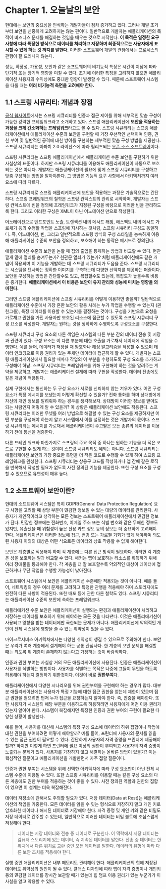 # Chapter 1. 오늘날의 보안

현대에는 보안의 중요성을 인식하는 개발자들이 점차 증가하고 있다. 그러나 개발 초기부터 보안을 신중하게 고려하지는 않는 편이다. 일반적으로 개발자는 애플리케이션의 목적이 비즈니스 문제를 해결하는 것임을 배우는 것으로 시작한다. **이 목적은 일정한 요구 사항에 따라 특정한 방식으로 데이터를 처리하고 저장하며 최종적으로는 사용자에게 표시할 수 있게 하는 것 까지를 말한다.** 이러한 소프트웨어 개발의 관점에서는 프로세스의 관행이 잘 드러나지 않는다.

성능, 확장성, 가용성, 보안과 같은 소프트웨어의 비기능적 특징은 시간이 지남에 따라 단기적 또는 장기적 영향을 미칠 수 있다. 초기에 이러한 특징을 고려하지 않으면 애플리케이션 사용자의 수익성에도 중대한 영향이 발생할 수 있다. 때문에 소프트웨어 시스템을 다룰 때는 **여러 비기능적 측면을 고려해야 한다.**

## 1.1 스프링 시큐리티: 개념과 장점

[공식 웹사이트](https://spring.io/projects/spring-security)에서는 스프링 시큐리티를 인증과 접근 제어를 위해 세부적인 맞춤 구성이 가능한 강력한 프레임워크라고 소개하고 있다. 스프링 애플리케이션에 **보안을 적용하는 과정을 크게 간소화하는 프레임워크**라고도 볼 수 있다. 스프링 시큐리티는 스프링 애플리케이션에서 애플리케이션 수준의 보안을 구현할 때 가장 우선적인 선택이며 인증, 권한 부여 및 일반적인 공격에 대한 방어를 구현하는 세부적인 맞춤 구성 방법을 제공한다. 스프링 시큐리티는 아파치 2.0 라이선스에 따라 릴리즈되는 [오픈 소스 소프트웨어](https://github.com/spring-projects/spring-security)이다.

스프링 시큐리티는 스프링 애플리케이션에서 애플리케이션 수준 보안을 구현하기 위한 사실상의 표준이다. 하지만 스프링 시큐리티를 이용해도 애플리케이션이 자동으로 보호되는 것은 아니다. 개발자는 애플링케이션의 필요에 맞게 스프링 시큐리티를 구성하고 맞춤 구성하는 방법을 알아야한다. 그 방법은 기능적 요구 사항에서 아키텍처까지 여러 요소에 따라 다르다.

스프링 시큐리티로 스프링 애플리케이션에 보안을 적용하는 과정은 기술적으로는 간단하다. 스프링 프레임워크의 철학은 스프링 컨텍스트의 관리로 시작하며, 개발자는 스프링 컨텍스트에 빈을 정의해 프레임워크가 지정된 구성을 바탕으로 이러한 빈을 관리하도록 한다. 그리고 이러한 구성은 XML이 아닌 어노테이션 만으로 작성한다.

어노테이션으로 엔드포인트 노출, 트랜잭션 내의 메서드 래핑, 애스펙트 내의 메서드 가로채기 등의 수행할 작업을 스프링에 지시하는 것처럼, 스프링 시큐리티 구성도 동일하다. 즉, 어노테이션, 빈, 그리고 일반적으로 스프링 방식의 구성 스타일을 능숙하게 이용해 애플리케이션 수준의 보안을 정의하고, 보호해야 하는 동작은 메서드로 정의된다.

애플리케이션 수준의 보안을 논할 때 집의 출입을 통제하는 방법과 비교할 수 있다. 현관 깔개 밑에 열쇠를 숨겨두는가? 현관문 열쇠가 있는가? 처럼 애플리케이션에도 같은 개념이 적용되며 이 기능을 개발하는 데 스프링 시큐리티가 도움을 준다. 스프링 시큐리티는 시스템을 묘사하는 정확한 이미지를 구축하는데 다양한 선택지를 제공하는 퍼즐이다. 보안을 구성하는 방법은 간단할수도 있고, 복잡할수도 있는데, 복잡도가 높을수록 비용은 증가한다. **애플리케이션에서 이 비용은 보안이 유지 관리와 성능에 미치는 영향을 의미한다.**

그러면 스프링 애플리케이션에 스프링 시큐리티를 어떻게 이용하면 좋을까? 일반적으로 애플리케이션 수준에서 가장 흔한 보안의 활용 사례는 누가 작업을 수행할 수 있는지 (권한그룹), 특정 데이터를 이용할 수 있는지를 결정하는 것이다. 구성을 기반으로 요청을 가로채고 권한을 가진 사용자만 보호된 리소스에 접근할 수 있도록 스프링 시큐리티 구성 요소를 작성한다. 개발자는 원하는 것을 정확하게 수행하도록 구성요소를 구성한다.

스프링 시큐리티 구성 요소의 다른 책임은 시스템의 다른 부분 간의 데이터 전송 및 저장과 관련이 있다. 구성 요소는 이 다른 부분에 대한 호출을 가로채서 데이터에 작업을 수행한다. 예를 들어, 데이터가 저장될 때 암호화나 해싱 알고리즘을 적용할 수 있으며 데이터 인코딩으로 이용 권리가 있는 주체만 데이터에 접근하게 할 수 있다. 개발자는 스프링 애플리케이션에서 필요할 때마다 작업의 이 부분을 수행하도록 구성 요소를 추가하고 구성해야 하낟. 스프링 시큐리티는 프레임워크를 위해 구현해야 하는 것을 알려주는 계약을 제공하고, 개발자는 애플리케이션 설계에 따라 구현을 작성한다. 데이터 전송에도 같은 개념이 적용된다.

실제 구현에서는 통신하는 두 구성 요소가 서로를 신뢰하지 않는 겨우가 있다. 어떤 구성 요소가 특정 메시지를 보냈는지 어떻게 확신할 수 있을가? 전화 통화를 하며 상대방에게 자신의 개인 정보를 알려줘야 하는 경우를 생각해보자. 상대방이 이러한 정보를 받아도 되는 사람인지 어떻게 알 수 있을까? 이 상황은 애플리케이션 보안에도 적용된다. 스프링 시큐리티는 이러한 무넺를 여러 방법으로 해결할 수 있는 구성 요소를 제공하지만 어 떤 부분을 구성해야 하는지 알고 시스템에서 이를 설정하는 것은 개발자의 몫이다. 스프링 시큐리티는 메시지를 가로채서 애플리케이션이 주고받은 모든 종류의 데이터를 이용하기 전에 통신을 검증한다.

다른 프레인 워크와 마찬가지로 스프링의 주요 목적 중 하나는 원하는 기능을 더 적은 코드로 구현할 수 있게 하는 것이며 스프링 시큐리티도 예외는 아니다. 스프링 시큐리티는 애플리케이션 보안의 가장 중요한 측면을 더 적은 코드로 수행할 수 있게 하여 스프링 프레임워크를 완성한다. 스프링 시큐리티는 상용구 코드를 작성하거나 앱 간에 같은 로직을 반복해서 작성할 필요가 없도록 사전 정의된 기능을 제공한다. 또한 구성 요소를 구성할 수 있으므로 유연성이 매우 높다.

## 1.2 소프트웨어 보안이란?

현대의 소프트웨어 시스템은 특히 GDPR(General Data Protection Regulation) 요구 사항을 고려할 때 상당 부분이 민감한 정보일 수 있는 대량의 데이터를 관리한다. 사용자가 개인적이라고 생각하는 모든 정보는 소프트웨어 애플리케이션에서 민감한 정보가 된다. 민감한 정보에는 전화번호, 이메일 주소 또는 식별 번호와 같은 무해한 정보도 있지만, 유출됐을 때 위험성이 높은 신용 카드 정보 등의 정보는 더 중요하게 고려해야 한다. 애플리케이션은 이러한 정보에 접근, 변경 또는 가로챌 기회가 없게 해야하며 의도된 사용자 이외의 대상은 어떤 식으로든 데이터와 상호 작용할 수 없게 해야한다.

보안은 계층별로 적용해야 하며 각 계층에는 다른 접근 방식이 필요하다. 이러한 각 계층은 성을 보호하는 일과 비교할 수 있다. 해커는 앱이 보호하는 리소스를 획득하기 위해 여러 장애물을 통과해야 한다. 각 계층을 더 잘 보호할수록 악의적인 대상이 데이터에 접근하거나 무단 작업을 수행할 가능성이 낮아진다.

소프트웨어 시스템에서 보안은 애플리케이션 수준에만 적용되는 것이 아니다. 예를 들어, 네트워킹의 경우 여러 문제를 고려하고 특정한 관행을 적용해야 하며 스토리지에도 완전히 다른 사항이 적용된다. 또한 배포 등에 관한 다른 철학도 있다. 스프링 시큐리티는 애플리케이션 수준의 보안에 속하는 프레임워크다.

애플리에키션 수준 보안은 애플리케이션이 실행되는 환경과 애플리케이션이 처리하고 저장하는 데이터를 보호하기 위해 해야하는 모든 것을 나타낸다. 이것은 애플리에키션이 사용되고 영향을 받는 데이터에만 국한되는 문제가 아니다. 애플리케이션에 악의적인 개인이 전체 시스템에 영향을 줄 수 있는 취약성이 있을 수 있다.

마이크로서비스 아키텍처에서는 다양한 취약성이 생길 수 있으므로 주의해야 한다. 보안은 우리가 여러 계층에서 설계해야 하는 공통 관심사다. 한 계층의 보안 문제를 해결할 때는 되도록 위 계층이 존재하지 않는다고 가정하는 것이 바람직하다.

인증과 권한 부여는 사실상 거의 모든 애플리케이션에 사용된다. 인증은 애플리케이션이 사용자를 식별하는 방법이다. 사용자를 식별하는 목적은 나중에 그들이 무엇을 하도록 허용해야 하는지 결정하기 위한것이다. 이것이 바로 **권한부여**다.

애플리케이션에서 다양한 시나리오를 위해 권한부여를 구현해야 하는 경우가 많다. 대부분 애플리케이션에는 사용자가 특정 기능에 대한 접근 권한을 얻는데 제한이 있으며 접근 권한을 얻으려면 먼저 누가 접근을 요청하는지 알아야 한다. 즉, 인증을 해야한다. 또한 사용자가 시스템의 해당 부분을 이용하도록 허용하려면 사용자에게 어떤 이용 권리가 있는지 알아야 한다. 시스템이 복잡해지면 특정한 인증과 권한 부여의 구현이 필요한 다양한 상황이 발생한다.

예를 들어, 사용자를 대신해 시스템의 특정 구성 요소에 데이터의 하위 집합이나 작업에 대한 권한을 부여하려면 어떻게 해야할까? 예를 들어, 프린터에 사용자의 문서를 읽을 수 있는 접근 권한이 필요할 수 있다. 간단하게 사용자의 자격 증명을 프린터에 제공해야 할까? 하지만 이렇게 하면 프린터에 필요 이상의 권한이 부여되고 사용자의 자격 증명이 노출되는 문제가 있다. 사용자를 가장하지 않고 해결하는 올바른 방법이 있을가? 이는 핵심적인 질문이고 애플리케이션을 개발한면서 자주 접할 질문이다.

인증과 권한 부여는 시스템을 위해 선택한 아키텍처에 따라 구성 요소만이 아닌 전체 시스템 수준에 이용될 수 있다. 또한 스프링 시큐리티를 이용할 때는 같은 구성 요소의 다른 계층에도 권한 부여를 적용하는 것이 좋을 수 있다. 사전 정의된 역할과 권한의 집합이 있으면 이 설계는 더욱 복잡해진다.

데이터 저장소에 관해서도 주의할 필요가 있다. 저장 데이터(Data at Rest)는 애플리케이션의 책임을 가중한다. 모든 데이터를 읽을 수 잇는 형식으로 저장하지 말고 개인 키로 암호화한 데이터나 해시된 데이터로 저장해야 한다. 자격 증명 및 개인 키와 같은 비밀도 저장 데이터로 간주할 수 있는데, 일반적으로 이러한 데이터는 비밀 볼트에 조심스럽게 저장해야 한다.

> 데이터는 저장 데이터와 전송 중 데이터로 구분한다. 이 맥락에서 저장 데이터는 컴퓨터 스토리지에 있는 데이터, 즉 지속된 데이터를 말한다. 전송 중 데이터는 한 위치에서 다른 위치로 교환 중인 모든 데이터를 말한다. 데이터의 유형에 따라 다른 보안 조치를 적용해야 한다.

실행 중인 애플리케이션은 내부 메모리도 관리해야 한다. 애플리케이션의 힙에 저장된 데이터도 취약성의 원인이 될 수 있다. 클래스 디자인에 따라 앱이 자격 증명이나 개인키 등의 민감한 데이터를 장시간 보관할 때가 있는데 힙 덤프 이용 권리가 있는 누군가가 이 사실을 알고 악용할 수 있다.
